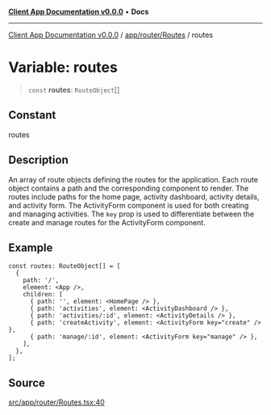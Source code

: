 [**Client App Documentation v0.0.0**](../../../../README.md) • **Docs**

***

[Client App Documentation v0.0.0](../../../../README.md) / [app/router/Routes](../README.md) / routes

# Variable: routes

> `const` **routes**: `RouteObject`[]

## Constant

routes

## Description

An array of route objects defining the routes for the application.
Each route object contains a path and the corresponding component to render.
The routes include paths for the home page, activity dashboard, activity details, and activity form.
The ActivityForm component is used for both creating and managing activities.
The `key` prop is used to differentiate between the create and manage routes for the ActivityForm component.

## Example

```tsx
const routes: RouteObject[] = [
  {
    path: '/',
    element: <App />,
    children: [
      { path: '', element: <HomePage /> },
      { path: 'activities', element: <ActivityDashboard /> },
      { path: 'activities/:id', element: <ActivityDetails /> },
      { path: 'createActivity', element: <ActivityForm key="create" /> },
      { path: 'manage/:id', element: <ActivityForm key="manage" /> },
    ],
  },
];
```

## Source

[src/app/router/Routes.tsx:40](https://github.com/jimmykurian/Reactivities/blob/633810562ac0154bf2188296ae36469e6b58f86e/client-app/src/app/router/Routes.tsx#L40)
